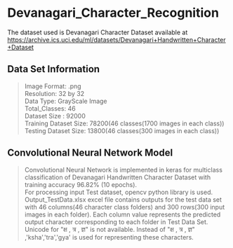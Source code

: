 # Devanagari_Character_Recognition
The dataset used is Devanagari Character Dataset available at https://archive.ics.uci.edu/ml/datasets/Devanagari+Handwritten+Character+Dataset

## Data Set Information
> Image Format: .png\
> Resolution: 32 by 32 \
> Data Type: GrayScale Image\
> Total_Classes: 46\
> Dataset Size : 92000\
> Training Dataset Size: 78200(46 classes(1700 images in each class))\
> Testing Dataset Size: 13800(46 classes(300 images in each class))

## Convolutional Neural Network Model

>Convolutional Neural Network is implemented in keras for multiclass classification of Devanagari Handwritten Character Dataset with training accuracy 96.82% (10 epochs).\
>For processing input Test dataset, opencv python library is used.\
>Output_TestData.xlsx excel file contains outputs for the test data set with 46 columns(46 character class folders) and 300 rows(300 input images in each folder). Each column value represents the predicted output character corresponding to each folder in Test Data Set.\
>Unicode for "क्ष , त्र , ज्ञ" is not available. Instead of "क्ष , त्र , ज्ञ" ,'ksha','tra','gya' is used for representing these characters.



